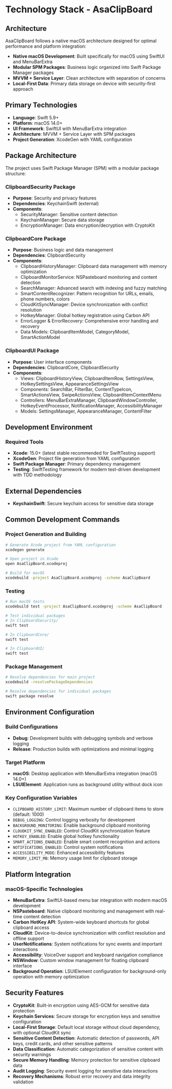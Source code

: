 # Technology Stack - AsaClipBoard

## Architecture
AsaClipBoard follows a native macOS architecture designed for optimal performance and platform integration:

- **Native macOS Development**: Built specifically for macOS using SwiftUI and MenuBarExtra
- **Modular SPM Packages**: Business logic organized into Swift Package Manager packages
- **MVVM + Service Layer**: Clean architecture with separation of concerns
- **Local-First Data**: Primary data storage on device with security-first approach

## Primary Technologies
- **Language**: Swift 5.9+
- **Platform**: macOS 14.0+
- **UI Framework**: SwiftUI with MenuBarExtra integration
- **Architecture**: MVVM + Service Layer with SPM packages
- **Project Generation**: XcodeGen with YAML configuration

## Package Architecture
The project uses Swift Package Manager (SPM) with a modular package structure:

### ClipboardSecurity Package
- **Purpose**: Security and privacy features
- **Dependencies**: KeychainSwift (external)
- **Components**:
  - SecurityManager: Sensitive content detection
  - KeychainManager: Secure data storage
  - EncryptionManager: Data encryption/decryption with CryptoKit

### ClipboardCore Package  
- **Purpose**: Business logic and data management
- **Dependencies**: ClipboardSecurity
- **Components**:
  - ClipboardHistoryManager: Clipboard data management with memory optimization
  - ClipboardMonitorService: NSPasteboard monitoring and content detection
  - SearchManager: Advanced search with indexing and fuzzy matching
  - SmartContentRecognizer: Pattern recognition for URLs, emails, phone numbers, colors
  - CloudKitSyncManager: Device synchronization with conflict resolution
  - HotkeyManager: Global hotkey registration using Carbon API
  - ErrorLogger & ErrorRecovery: Comprehensive error handling and recovery
  - Data Models: ClipboardItemModel, CategoryModel, SmartActionModel

### ClipboardUI Package
- **Purpose**: User interface components
- **Dependencies**: ClipboardCore, ClipboardSecurity
- **Components**:
  - Views: ClipboardHistoryView, ClipboardItemRow, SettingsView, HotkeySettingsView, AppearanceSettingsView
  - Components: SearchBar, FilterBar, ContentTypeIcon, SmartActionsView, SwipeActionsView, ClipboardItemContextMenu
  - Controllers: MenuBarExtraManager, ClipboardWindowController, HotkeyEventProcessor, NotificationManager, AccessibilityManager
  - Models: SettingsManager, AppearanceManager, ContentFilter

## Development Environment

### Required Tools
- **Xcode**: 15.0+ (latest stable recommended for SwiftTesting support)
- **XcodeGen**: Project file generation from YAML configuration
- **Swift Package Manager**: Primary dependency management
- **Testing**: SwiftTesting framework for modern test-driven development with TDD methodology

## External Dependencies
- **KeychainSwift**: Secure keychain access for sensitive data storage

## Common Development Commands

### Project Generation and Building
```bash
# Generate Xcode project from YAML configuration
xcodegen generate

# Open project in Xcode
open AsaClipBoard.xcodeproj

# Build for macOS
xcodebuild -project AsaClipBoard.xcodeproj -scheme AsaClipBoard
```

### Testing
```bash
# Run macOS tests
xcodebuild test -project AsaClipBoard.xcodeproj -scheme AsaClipBoard

# Test individual packages
# In ClipboardSecurity/
swift test

# In ClipboardCore/
swift test

# In ClipboardUI/
swift test
```

### Package Management
```bash
# Resolve dependencies for main project
xcodebuild -resolvePackageDependencies

# Resolve dependencies for individual packages
swift package resolve
```

## Environment Configuration

### Build Configurations
- **Debug**: Development builds with debugging symbols and verbose logging
- **Release**: Production builds with optimizations and minimal logging

### Target Platform
- **macOS**: Desktop application with MenuBarExtra integration (macOS 14.0+)
- **LSUIElement**: Application runs as background utility without dock icon

### Key Configuration Variables
- `CLIPBOARD_HISTORY_LIMIT`: Maximum number of clipboard items to store (default: 1000)
- `DEBUG_LOGGING`: Control logging verbosity for development
- `BACKGROUND_MONITORING`: Enable background clipboard monitoring
- `CLOUDKIT_SYNC_ENABLED`: Control CloudKit synchronization feature
- `HOTKEY_ENABLED`: Enable global hotkey functionality
- `SMART_ACTIONS_ENABLED`: Enable smart content recognition and actions
- `NOTIFICATIONS_ENABLED`: Control system notifications
- `ACCESSIBILITY_MODE`: Enhanced accessibility features
- `MEMORY_LIMIT_MB`: Memory usage limit for clipboard storage

## Platform Integration

### macOS-Specific Technologies
- **MenuBarExtra**: SwiftUI-based menu bar integration with modern macOS development
- **NSPasteboard**: Native clipboard monitoring and management with real-time content detection
- **Carbon HotKey API**: System-wide keyboard shortcuts for global clipboard access
- **CloudKit**: Device-to-device synchronization with conflict resolution and offline support
- **UserNotifications**: System notifications for sync events and important interactions
- **Accessibility**: VoiceOver support and keyboard navigation compliance
- **NSWindow**: Custom window management for floating clipboard interface
- **Background Operation**: LSUIElement configuration for background-only operation with memory optimization

## Security Features
- **CryptoKit**: Built-in encryption using AES-GCM for sensitive data protection
- **Keychain Services**: Secure storage for encryption keys and sensitive configuration
- **Local-First Storage**: Default local storage without cloud dependency, with optional CloudKit sync
- **Sensitive Content Detection**: Automatic detection of passwords, API keys, credit cards, and other sensitive patterns
- **Data Classification**: Automatic categorization of sensitive content with security warnings
- **Secure Memory Handling**: Memory protection for sensitive clipboard data
- **Audit Logging**: Security event logging for sensitive data interactions
- **Recovery Mechanisms**: Robust error recovery and data integrity validation